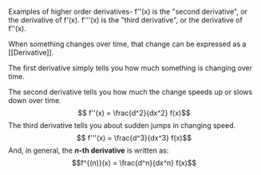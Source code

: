 Examples of higher order derivatives-
    f''(x) is the "second derivative", or the derivative of f'(x).
    f'''(x) is the "third derivative", or the derivative of f''(x).

When something changes over time, that change can be expressed as a [[Derivative]].

The first derivative simply tells you how much something is changing over time. 

The second derivative tells you how much the change speeds up or slows down over time. $$ f''(x) = \frac{d^2}{dx^2} f(x)$$
The third derivative tells you about sudden jumps in changing speed.$$ f'''(x) = \frac{d^3}{dx^3} f(x)$$
And, in general, the ***n*-th derivative** is written as:$$f^{(n)}(x) = \frac{d^n}{dx^n} f(x)$$